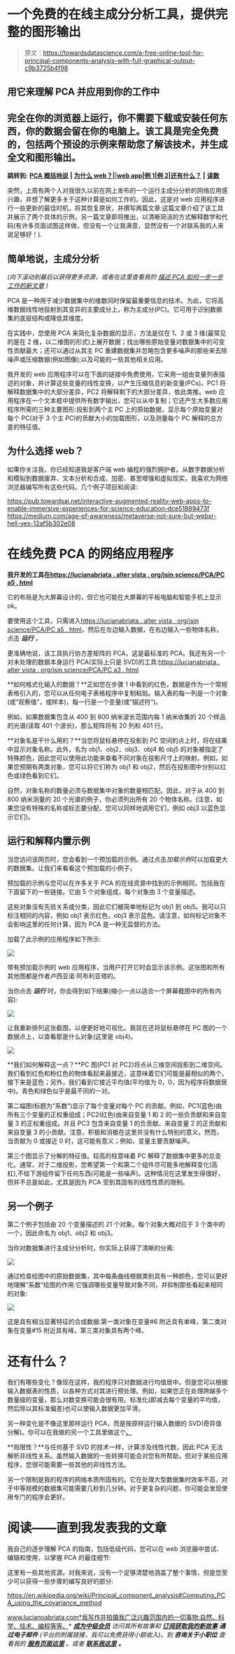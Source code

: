 # 一个免费的在线主成分分析工具，提供完整的图形输出

> 原文：<https://towardsdatascience.com/a-free-online-tool-for-principal-components-analysis-with-full-graphical-output-c9b3725b4f98>

## 用它来理解 PCA 并应用到你的工作中

## 完全在你的浏览器上运行，你不需要下载或安装任何东西，你的数据会留在你的电脑上。该工具是完全免费的，包括两个预设的示例来帮助您了解该技术，并生成全文和图形输出。

**跳转到:** [**PCA 概括地说**](#5741) **|** [**为什么 web？**](#3861)**|**|[**web app**](#69a1)**|**[**例 1**](#b1b5)**|**[**例 2**](#2f40)**|**[**还有什么？**](#eaea) **|** [**读数**](#489c)

突然，上周有两个人对我很久以前在网上发布的一个运行主成分分析的网络应用感兴趣，并想了解更多关于这种计算是如何工作的。因此，这是对 web 应用程序进行一些更新的最佳时机，将其恢复原状，并撰写两篇文章:这篇文章介绍了该工具并展示了两个具体的示例，另一篇文章即将推出，以清晰简洁的方式解释数学和代码(有许多页面试图这样做，但没有一个让我满意，显然没有一个对联系我的人来说足够好！).

## 简单地说，主成分分析

*(向下滚动到最后以获得更多资源，或者在这里查看我的* [*描述 PCA 如何一步一步工作的新文章*](https://medium.com/p/84cd73640302) *)*

PCA 是一种用于减少数据集中的维数同时保留最重要信息的技术。为此，它将高维数据线性地投射到其变异的主要成分上，称为主成分(PC)。它可用于识别数据集的底层结构或降低其维度。

在实践中，您使用 PCA 来简化复杂数据的显示，方法是仅在 1、2 或 3 维(最常见的是在 2 维，以二维图的形式)上展开数据；找出哪些原始变量对数据集中的可变性贡献最大；还可以通过从其主 PC 重建数据集并忽略包含更多噪声的那些来去除噪声或压缩数据(例如图像);以及可能的一些其他相关应用。

我开发的 web 应用程序可以在下面的链接中免费使用，它采用一组由变量列表描述的对象，并计算这些变量的线性变换，以产生压缩信息的新变量(PCs)。PC1 将解释数据集中的大部分差异，PC2 将解释剩下的大部分差异，依此类推。web 应用程序在一个文本框中提供所有数字输出，您可以从中复制；它还产生大多数应用程序所需的三种主要图形:投影到两个主 PC 上的原始数据，显示每个原始变量对每个 PC(对于 3 个主 PC)的贡献大小的加载图形，以及测量每个 PC 解释的总方差的特征值。

## 为什么选择 web？

如果你关注我，你已经知道我是客户端 web 编程的强烈拥护者。从数字数据分析和模拟到数据废弃、文本分析和合成、加密、甚至增强和虚拟现实，我喜欢为网络浏览器编写所有这些代码。几个例子项目和阅读:

</websites-for-statistics-and-data-analysis-on-every-device-ebf92bec3e53>  <https://pub.towardsai.net/interactive-augmented-reality-web-apps-to-enable-immersive-experiences-for-science-education-dce51889473f>  </exquisite-hand-and-finger-tracking-in-web-browsers-with-mediapipes-machine-learning-models-2c4c2beee5df>  <https://medium.com/age-of-awareness/metaverse-not-sure-but-webxr-hell-yes-12af5b302e08>  </live-display-of-cryptocurrency-data-in-a-vr-environment-on-the-web-af476376d018>  

# 在线免费 PCA 的网络应用程序

**我开发的工具在**[**https://lucianabriata . alter vista . org/jsin science/PCA/PC a5 . html**](https://lucianoabriata.altervista.org/jsinscience/pca/pca5.html)

它的布局是为大屏幕设计的，但它也可能在大屏幕的平板电脑和智能手机上显示 ok。

要使用这个工具，只需进入[https://lucianabriata . alter vista . org/jsin science/PCA/PC a5 . html](https://lucianoabriata.altervista.org/jsinscience/pca/pca5.html)，然后在左边输入数据，在右边输入一些物体名称，点击 ***运行*** *。*

更准确地说，该工具执行协方差矩阵的 PCA，这是最标准的 PCA。我还有另一个对未处理的数据本身运行 PCA(实际上只是 SVD)的工具:[https://lucianabriata . alter vista . org/jsin science/PCA/PC a3 . html](https://lucianoabriata.altervista.org/jsinscience/pca/pca3.html)

**如何格式化输入的数据？**正如您在步骤 1 中看到的红色，数据是作为一个常规表格引入的，您可以从任何电子表格程序中复制粘贴。输入表的每一列是一个对象(或“观察值”，或样本)，每一行是一个变量(或“描述符”)。

例如，如果数据集包含从 400 到 800 纳米波长范围内每 1 纳米收集的 20 个样品的光谱(读取 401 个波长)，那么矩阵将有 20 列和 401 行。

**对象名是干什么用的？**当您将鼠标悬停在投影到 PC 空间的点上时，将在结果中显示对象名称。此外，名为 obj1、obj2、obj3、obj4 和 obj5 的对象被指定了特殊颜色，因此您可以使用此功能来查看不同对象在投影尺寸上的映射。例如，如果您预期有两类对象，您可以将它们称为 obj1 和 obj2，然后在投影图中分别以红色或绿色看到它们。

自然，对象名称的数量必须与数据集中对象的数量相匹配。因此，对于从 400 到 800 纳米测量的 20 个光谱的例子，你必须列出所有 20 个物体名称。(注意，如果您没有特殊的名称或标志要分配，您可以同样地调用它们，例如 obj3 以蓝色显示它们)。

## 运行和解释内置示例

当您访问该网页时，您会看到一个预加载的示例。通过点击*加载示例*可以加载更大的数据集。让我们来看看这个预加载的小例子。

预加载的示例与您可以在许多关于 PCA 的在线资源中找到的示例相同，包括我在下面留下的一些链接。它由 5 个对象组成，每个对象由 3 个变量描述。

这些对象没有先验关系或分类，因此它们被简单地标记为 obj1 到 obj5。我可以只标注相同的内容，例如 obj1 表示红色，obj3 表示蓝色。请注意，如何标记对象不会影响这里的任何计算，因为 PCA 是一种无监督的方法。

加载了此示例的应用程序如下所示:

![](img/443fa609b4c3f7d7be90686c17736d52.png)

带有预加载示例的 web 应用程序，当用户打开它时会显示该示例。这张图和所有其他图都是作者卢西亚诺·阿布利亚塔的。

当你点击 ***运行*** 时，你会得到如下结果(缩小一点以适合一个屏幕截图中的所有内容):

![](img/3f856e1a651a04a58dde0060240170db.png)

让我重新排列这张截图，以便更好地可视化。我现在还将鼠标悬停在 PC 图的一个数据点上，以查看那是什么对象(这里是 obj4)。

![](img/d0864200357decda575452923ac279fc.png)

**我们如何解释这一点？**PC 图(PC1 对 PC2)将点从三维空间投影到二维空间。我们看到红色和粉红色的物体看起来最接近，这意味着它们可能是最相似的两个。接下来是蓝色；另外，我们看到它接近平均值(平均值为 0，0，因为程序将数据居中)。青色和绿色似乎是最不同的一对。

第二幅图(标题为“系数”)显示了每个变量对每个 PC 的贡献。例如，PC1(蓝色)由所有三个变量的正权重组成；PC2(红色)由来自变量 1 和 2 的一些负贡献和来自变量 3 的正权重组成。并且 PC3 包含来自变量 1 的负贡献、来自变量 2 的正贡献和来自变量 3 的小贡献。注意，积极和消极在这里并没有什么特别的意义。然而，当贡献为 0 或接近 0 时，这可能有意义；例如，变量主要贡献噪声。

第三个图显示了分解的特征值。较高的柱意味着 PC 解释了数据集中更多的总变化。通常，对于二维投影，您希望第一个和第二个组件尽可能多地解释变化(高杠),不给下游组件留下任何东西(可能是一些噪声)。这种情况在这里发生得很好，但并不总是如此，尤其是因为 PCA 受到其固有的线性性质的限制。

## 另一个例子

第二个例子包括由 20 个变量描述的 21 个对象。每个对象大概对应于 3 个类中的一个，因此命名为 obj1、obj2 和 obj3。

当你对数据集进行主成分分析时，你实际上获得了清晰的分离:

![](img/48961d5d2b4703d124eef40c4b5eb2bb.png)

通过检查绘图中的原始数据集，其中每条曲线根据类别具有一种颜色，您可以更好地理解“系数”绘图的作用:它强调哪些变量导致对象不同，并抑制那些看起来相同的对象:

![](img/6fecac45d622a5049a47655f6ae906ae.png)

这是具有相当显著特征的合成数据:第一类对象在变量#6 附近具有单峰，第二类对象在变量#15 附近具有峰，第三类对象具有两个峰。

# 还有什么？

我们有哪些变化？像现在这样，我的程序只对数据进行均值居中。但是您可以根据输入数据表的性质，以各种方式对其进行预处理。例如，如果您正在处理跨越多个数量级的变量，那么对数变换可能会很有用。标准化(即减去每个变量的平均值，然后除以其标准偏差)也可以使输入数据更加平滑。

另一种变化是不像这里那样运行 PCA，而是按原样运行输入数据的 SVD(奇异值分解)。你可以在我做的另一个工具里做这个[。](https://lucianoabriata.altervista.org/jsinscience/pca/pca3.html)

**局限性？**与任何基于 SVD 的技术一样，计算涉及线性代数，因此 PCA 无法解析非线性关系。虽然输入数据的一些转换可能会对您有所帮助，但对于某些应用程序，您很可能需要一些其他的非线性方法。

另一个限制是我的程序的网络本质所固有的。它在处理大型数据集时效率不高，对于中等规模的数据集可能需要几秒到几分钟。对于更复杂的问题，你可能会发现使用专门的程序会更好。

# 阅读——直到我发表我的文章

我自己的逐步理解 PCA 的指南，包括低级代码，您可以在 web 浏览器中尝试、编辑和使用，以掌握 PCA 的最佳细节:

  

这里有一些其他资源。对我来说，没有一个足够清楚地涵盖了整个事情，但是您至少可以获得一些步骤的编写良好的部分:

<https://en.wikipedia.org/wiki/Principal_component_analysis#Computing_PCA_using_the_covariance_method>    </the-mathematics-behind-principal-component-analysis-fff2d7f4b643>  

www.lucianoabriata.com*我写作并拍摄我广泛兴趣范围内的一切事物:自然、科学、技术、编程等等。* [***成为中级会员***](https://lucianosphere.medium.com/membership) *访问其所有故事和* [***订阅获取我的新故事***](https://lucianosphere.medium.com/subscribe) ***通过电子邮件*** *(平台的附属链接，我可以免费获得小额收入)。到* ***咨询关于小职位*** *查看我的* [***服务页面这里***](https://lucianoabriata.altervista.org/services/index.html) *。或者* [***联系我这里***](https://lucianoabriata.altervista.org/office/contact.html) ***。***